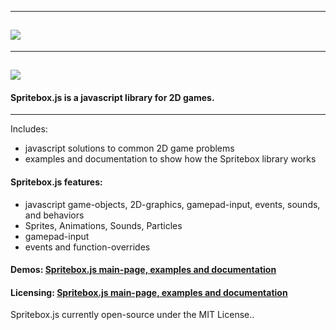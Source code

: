 
-----------------------------------------------------
![](images/spritebox-logo.png)
-------------------------------------------------------------------

-----------------------------------------------------
![](images/spritebox-banner.png)
-------------------------------------------------------------------
#### Spritebox.js is a javascript library for 2D games.
-------------------------------------------------------------------
Includes:
  - javascript solutions to common 2D game problems
  - examples and documentation to show how the Spritebox library works

#### Spritebox.js features:
 -  javascript game-objects, 2D-graphics, gamepad-input, events, sounds, and behaviors
 -  Sprites, Animations, Sounds, Particles
 -  gamepad-input
 -  events and function-overrides


#### Demos: [Spritebox.js main-page, examples and documentation](../main.html)

#### Licensing: [Spritebox.js main-page, examples and documentation](../main.html)

 Spritebox.js currently open-source under the MIT License..
